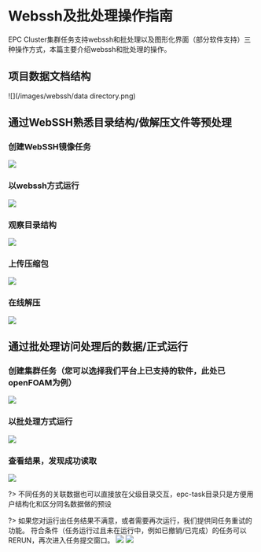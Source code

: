 # Webssh及批处理操作指南

EPC Cluster集群任务支持webssh和批处理以及图形化界面（部分软件支持）三种操作方式，本篇主要介绍webssh和批处理的操作。


## 项目数据文档结构
![](/images/webssh/data directory.png)

## 通过WebSSH熟悉目录结构/做解压文件等预处理
### 创建WebSSH镜像任务
![](/images/webssh/CATSSH.png)
### 以webssh方式运行
![](/images/webssh/DOSSH.png)
### 观察目录结构
![](/images/webssh/TREE.png)
### 上传压缩包
![](/images/webssh/UPLOAD.png)
### 在线解压
![](/images/webssh/TAR.png)


## 通过批处理访问处理后的数据/正式运行
### 创建集群任务（您可以选择我们平台上已支持的软件，此处已openFOAM为例）
![](/images/webssh/CATOF.png)
### 以批处理方式运行
![](/images/webssh/RUNOF.png)
### 查看结果，发现成功读取
![](/images/webssh/RET.png)

?> 不同任务的关联数据也可以直接放在父级目录交互，epc-task目录只是方便用户结构化和区分同名数据做的预设

?> 如果您对运行出任务结果不满意，或者需要再次运行，我们提供同任务重试的功能。
符合条件（任务运行过且未在运行中，例如已撤销/已完成）的任务可以RERUN，再次进入任务提交窗口。
![](/images/webssh/RERUN.png)
![](/images/webssh/RUNOF.png)
